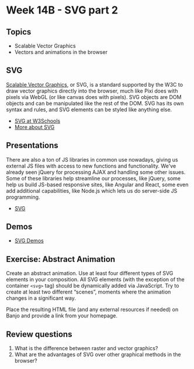 # Week 14B - SVG part 2

## Topics
- Scalable Vector Graphics
- Vectors and animations in the browser

## SVG
[Scalable Vector Graphics](https://www.w3.org/Graphics/SVG/About.html), or SVG, is a standard supported by the W3C to draw vector graphics directly into the browser, much like Pixi does with pixels via WebGL (or like canvas does with pixels). SVG objects are DOM objects and can be manipulated like the rest of the DOM. SVG has its own syntax and rules, and SVG elements can be styled like anything else.

- [SVG at W3Schools](https://www.w3schools.com/graphics/svg_intro.asp)
- [More about SVG](https://en.wikipedia.org/wiki/Scalable_Vector_Graphics)

## Presentations
There are also a ton of JS libraries in common use nowadays, giving us external JS files with access to new functions and functionality. We've already seen jQuery for processing AJAX and handling some other issues. Some of these libraries help streamline our processes, like jQuery, some help us build JS-based responsive sites, like Angular and React, some even add additional capabilities, like Node.js which lets us do server-side JS programming.
- [SVG](../presentations/SVG.pdf)

## Demos
- [SVG Demos](../other-files/SVG-Demos.zip)

## Exercise: Abstract Animation
Create an abstract animation. Use at least four different types of SVG elements in your composition. All SVG elements (with the exception of the container ```<svg>``` tag) should be dynamically added via JavaScript. Try to create at least two different “scenes”, moments where the animation changes in a significant way.

Place the resulting HTML file (and any external resources if needed) on Banjo and provide a link from your homepage.

## Review questions
1. What is the difference between raster and vector graphics?
1. What are the advantages of SVG over other graphical methods in the browser?
